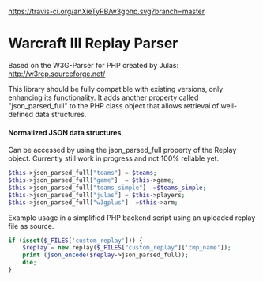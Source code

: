 https://travis-ci.org/anXieTyPB/w3gphp.svg?branch=master
# Warcraft III Replay Parser

Based on the W3G-Parser for PHP created by Julas: http://w3rep.sourceforge.net/

This library should be fully compatible with existing versions, only enhancing its functionality. It adds another property called "json_parsed_full" to the PHP class object that allows retrieval of well-defined data structures.


#### Normalized JSON data structures
Can be accessed by using the json_parsed_full property of the Replay object. Currently still work in progress and not 100% reliable yet.
```php
$this->json_parsed_full["teams"] = $teams;
$this->json_parsed_full["game"]  = $this->game;
$this->json_parsed_full["teams_simple"]  =$teams_simple;
$this->json_parsed_full["julas"] = $this->players;
$this->json_parsed_full["w3gplus"]  =$this->arm;
```
Example usage in a simplified PHP backend script using an uploaded replay file as source.

```php
if (isset($_FILES['custom_replay'])) {
    $replay = new replay($_FILES["custom_replay"]['tmp_name']);    
    print (json_encode($replay->json_parsed_full));
    die;
}
```
